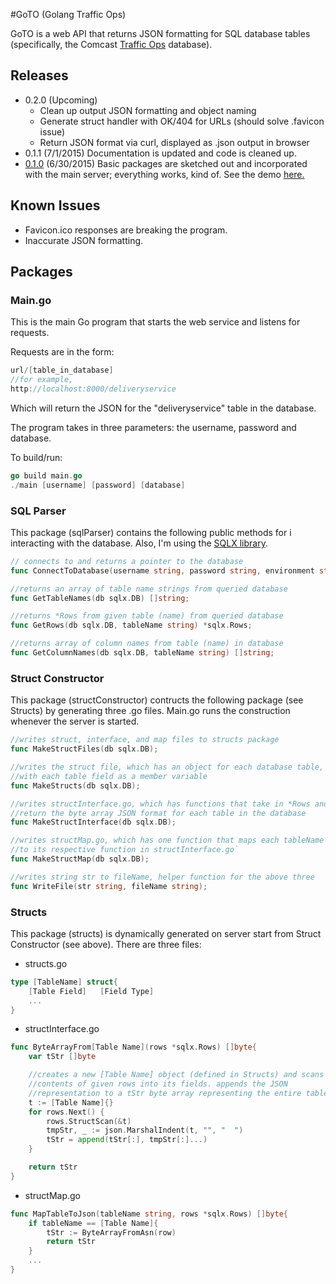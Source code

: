 #GoTO (Golang Traffic Ops)

GoTO is a web API that returns JSON formatting for SQL database tables (specifically, the Comcast [Traffic Ops](http://traffic-control-cdn.net/docs/latest/development/traffic_ops.html) database). 

## Releases
* 0.2.0 (Upcoming)
	* Clean up output JSON formatting and object naming
	* Generate struct handler with OK/404 for URLs (should solve .favicon issue)
	* Return JSON format via curl, displayed as .json output in browser
* 0.1.1 (7/1/2015)
	Documentation is updated and code is cleaned up. 
* [0.1.0](https://github.com/cjqian/jsonserver/commit/be727ea8bb4597126c3171d9f809a0437833b9a5) (6/30/2015)
	Basic packages are sketched out and incorporated with the main server; everything
	works, kind of. See the demo [here.](https://www.dropbox.com/s/7u48ihlxkuytmxn/demo_presentation.pdf?dl=0)

## Known Issues
* Favicon.ico responses are breaking the program.
* Inaccurate JSON formatting.

## Packages
### Main.go

This is the main Go program that starts the web service and listens for requests. 

Requests are in the form:
```go
url/[table_in_database]
//for example,
http://localhost:8000/deliveryservice
```

Which will return the JSON for the "deliveryservice" table in the database.

The program takes in three parameters: the username, password and database. 

To build/run:
```go 
go build main.go
./main [username] [password] [database]
```

### SQL Parser

This package (sqlParser) contains the following public methods for i
interacting with the database. Also, I'm using the [SQLX library](http://jmoiron.github.io/sqlx/).

```go
// connects to and returns a pointer to the database
func ConnectToDatabase(username string, password string, environment string) sqlx.DB;

//returns an array of table name strings from queried database
func GetTableNames(db sqlx.DB) []string;

//returns *Rows from given table (name) from queried database
func GetRows(db sqlx.DB, tableName string) *sqlx.Rows;

//returns array of column names from table (name) in database
func GetColumnNames(db sqlx.DB, tableName string) []string; 
```

### Struct Constructor

This package (structConstructor) contructs the following package (see Structs) 
by generating three .go files. Main.go runs the construction whenever the server is started.

```go
//writes struct, interface, and map files to structs package
func MakeStructFiles(db sqlx.DB);

//writes the struct file, which has an object for each database table, 
//with each table field as a member variable
func MakeStructs(db sqlx.DB);

//writes structInterface.go, which has functions that take in *Rows and
//return the byte array JSON format for each table in the database
func MakeStructInterface(db sqlx.DB);

//writes structMap.go, which has one function that maps each tableName string
//to its respective function in structInterface.go`
func MakeStructMap(db sqlx.DB);

//writes string str to fileName, helper function for the above three
func WriteFile(str string, fileName string);
```

### Structs

This package (structs) is dynamically generated on server start from Struct Constructor (see above). 
There are three files:
* structs.go
```go
type [TableName] struct{
	[Table Field]	[Field Type]
	...
}
```

* structInterface.go
```go
func ByteArrayFrom[Table Name](rows *sqlx.Rows) []byte{
	var tStr []byte

	//creates a new [Table Name] object (defined in Structs) and scans
	//contents of given rows into its fields. appends the JSON 
	//representation to a tStr byte array representing the entire table
	t := [Table Name]{}
	for rows.Next() {
		rows.StructScan(&t)
		tmpStr, _ := json.MarshalIndent(t, "", "  ")
		tStr = append(tStr[:], tmpStr[:]...)
	}

	return tStr
}
```

* structMap.go
```go
func MapTableToJson(tableName string, rows *sqlx.Rows) []byte{
	if tableName == [Table Name]{
		tStr := ByteArrayFromAsn(row)
		return tStr
	}
	...
}
```


